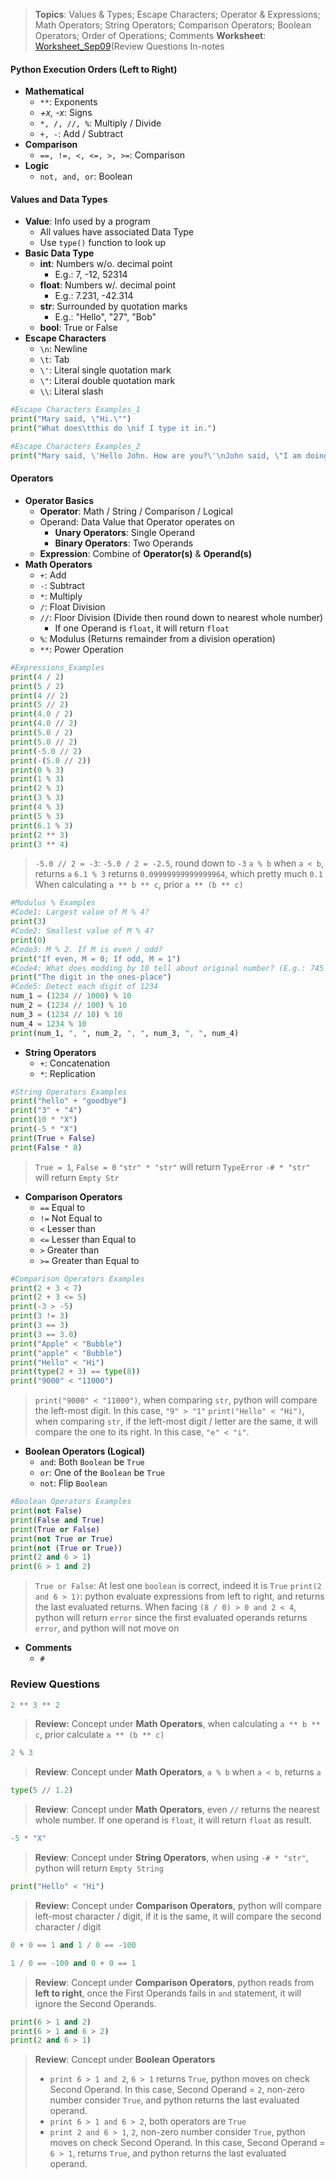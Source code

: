 >**Topics**: Values & Types; Escape Characters; Operator & Expressions; Math Operators; String Operators; Comparison Operators; Boolean Operators; Order of Operations; Comments
>**Worksheet**: [Worksheet_Sep09](https://git.doit.wisc.edu/cdis/cs/courses/cs220/cs220-lecture-material/-/blob/main/Common/03_Operators/Python%20Operators%20Exercises%20(Solution).pdf)(Review Questions In-notes

#### Python Execution Orders (Left to Right)
- **Mathematical**
	- `**`: Exponents
	- *+x, -x*: Signs
	- `*, /, //, %`: Multiply / Divide
	- `+, -`: Add / Subtract
- **Comparison**
	- `==, !=, <, <=, >, >=`: Comparison
- **Logic**
	- `not, and, or`: Boolean
#### Values and Data Types
- **Value**: Info used by a program
	- All values have associated Data Type
	- Use `type()` function to look up
- **Basic Data Type**
	- **int**: Numbers w/o. decimal point
		- E.g.: 7, -12, 52314
	- **float**: Numbers w/. decimal point
		- E.g.: 7.231, -42.314
	- **str**: Surrounded by quotation marks
		- E.g.: "Hello", "27", "Bob"
	- **bool**: True or False
- **Escape Characters**
	- `\n`: Newline
	- `\t`: Tab
	- `\'`: Literal single quotation mark
	- `\"`: Literal double quotation mark
	- `\\`: Literal slash
```python
#Escape Characters Examples_1
print("Mary said, \"Hi.\"")
print("What does\tthis do \nif I type it in.")
```
```python
#Escape Characters Examples_2
print("Mary said, \'Hello John. How are you?\'\nJohn said, \"I am doing fine. Thank you for asking.\"")
```
#### Operators
- **Operator Basics**
	- **Operator**: Math / String / Comparison / Logical
	- Operand: Data Value that Operator operates on
		- **Unary Operators**: Single Operand
		- **Binary Operators**: Two Operands
	- **Expression**: Combine of **Operator(s)** & **Operand(s)**
- **Math Operators**
	- `+`: Add
	- `-`: Subtract
	- `*`: Multiply
	- `/`: Float Division
	- `//`: Floor Division (Divide then round down to nearest whole number)
		- If one Operand is `float`, it will return `float`
	- `%`: Modulus (Returns remainder from a division operation)
	- `**`: Power Operation
```python
#Expressions_Examples
print(4 / 2)
print(5 / 2)
print(4 // 2)
print(5 // 2)
print(4.0 / 2)
print(4.0 // 2)
print(5.0 / 2)
print(5.0 // 2)
print(-5.0 // 2)
print(-(5.0 // 2))
print(0 % 3)
print(1 % 3)
print(2 % 3)
print(3 % 3)
print(4 % 3)
print(5 % 3)
print(6.1 % 3)
print(2 ** 3)
print(3 ** 4)
```
>`-5.0 // 2 = -3`: `-5.0 / 2 = -2.5`, round down to `-3`
>`a % b` when `a < b`, returns `a`
>`6.1 % 3` returns `0.09999999999999964`, which pretty much `0.1`
>When calculating `a ** b ** c`, prior `a ** (b ** c)`
```python
#Modulus % Examples
#Code1: Largest value of M % 4?
print(3)
#Code2: Smallest value of M % 4?
print(0)
#Code3: M % 2. If M is even / odd?
print("If even, M = 0; If odd, M = 1")
#Code4: What does modding by 10 tell about original number? (E.g.: 745 % 10)
print("The digit in the ones-place")
#Code5: Detect each digit of 1234
num_1 = (1234 // 1000) % 10
num_2 = (1234 // 100) % 10
num_3 = (1234 // 10) % 10
num_4 = 1234 % 10
print(num_1, ", ", num_2, ", ", num_3, ", ", num_4)
```
- **String Operators**
	- `+`: Concatenation
	- `*`: Replication
```python
#String Operators Examples
print("hello" + "goodbye")
print("3" + "4")
print(10 * "X")
print(-5 * "X")
print(True + False)
print(False * 8)
```
> `True = 1`, `False = 0`
> `"str" * "str"` will return `TypeError`
> `-# * "str"` will return `Empty Str`
- **Comparison Operators**
	- `==` Equal to
	- `!=` Not Equal to
	- `<` Lesser than
	- `<=` Lesser than Equal to
	- `>` Greater than
	- `>=` Greater than Equal to
```python
#Comparison Operators Examples
print(2 + 3 < 7)
print(2 + 3 <= 5)
print(-3 > -5)
print(3 != 3)
print(3 == 3)
print(3 == 3.0)
print("Apple" < "Bubble")
print("apple" < "Bubble")
print("Hello" < "Hi")
print(type(2 + 3) == type(8))
print("9000" < "11000")
```
>`print("9000" < "11000")`, when comparing `str`, python will compare the left-most digit. In this case, `"9" > "1"`
>`print("Hello" < "Hi")`, when comparing `str`, if the left-most digit / letter are the same, it will compare the one to its right. In this case, `"e" < "i"`.
- **Boolean Operators (Logical)**
	- `and`: Both `Boolean` be `True`
	- `or`: One of the `Boolean` be `True`
	- `not`: Flip `Boolean`
```python
#Boolean Operators Examples
print(not False)
print(False and True)
print(True or False)
print(not True or True)
print(not (True or True))
print(2 and 6 > 1)
print(6 > 1 and 2)
```
>`True or False`: At lest one `boolean` is correct, indeed it is `True`
>`print(2 and 6 > 1)`: python evaluate expressions from left to right, and returns the last evaluated returns. When facing `(8 / 0) > 0 and 2 < 4`, python will return `error` since the first evaluated operands returns `error`, and python will not move on

- **Comments**
	- `#`

### Review Questions
```python
2 ** 3 ** 2
```
>**Review:** Concept under **Math Operators**, when calculating `a ** b ** c`, prior calculate `a ** (b ** c)`

```python
2 % 3
```
>**Review**: Concept under **Math Operators**, `a % b` when `a < b`, returns `a`

```python
type(5 // 1.2)
```
> **Review**: Concept under **Math Operators**, even `//` returns the nearest whole number. If one operand is `float`, it will return `float` as result.

```python
-5 * "X"
```
> **Review**: Concept under **String Operators**, when using `-# * "str"`, python will return `Empty String`

```python
print("Hello" < "Hi")
```
>**Review:** Concept under **Comparison Operators**, python will compare left-most character / digit, if it is the same, it will compare the second character / digit

```python
0 + 0 == 1 and 1 / 0 == -100
```
```python
1 / 0 == -100 and 0 + 0 == 1
```
>**Review**: Concept under **Comparison Operators**, python reads from **left to right**, once the First Operands fails in `and` statement, it will ignore the Second Operands.

```python
print(6 > 1 and 2)
print(6 > 1 and 6 > 2)
print(2 and 6 > 1)
```
>**Review**: Concept under **Boolean Operators**
>- `print 6 > 1 and 2`, `6 > 1` returns `True`, python moves on check Second Operand. In this case, Second Operand = `2`, non-zero number consider `True`, and python returns the last evaluated operand.
>- `print 6 > 1 and 6 > 2`, both operators are `True`
>- `print 2 and 6 > 1`, `2`, non-zero number consider `True`, python moves on check Second Operand. In this case, Second Operand = `6 > 1`, returns `True`, and python returns the last evaluated operand.